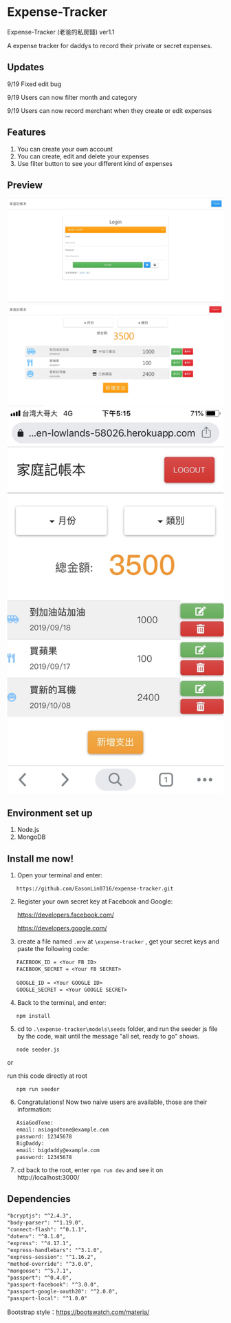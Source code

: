 # Expense-Tracker
Expense-Tracker (老爸的私房錢) ver1.1

A expense tracker for daddys to record their private or secret expenses.

## Updates
9/19 Fixed edit bug

9/19 Users can now filter month and category

9/19 Users can now record merchant when they create or edit expenses

## Features
1. You can create your own account
2. You can create, edit and delete your expenses
3. Use filter button to see your different kind of expenses

## Preview
![Login](https://github.com/EasonLin0716/expense-tracker/blob/master/previews/expense-tracker-1.1-login.JPG)
![Cover](https://github.com/EasonLin0716/expense-tracker/blob/master/previews/expense-tracker-1.1-cover.JPG)
![SMCover](https://github.com/EasonLin0716/expense-tracker/blob/master/previews/expense-tracker-1.1-sm-cover.JPG)

## Environment set up
1. Node.js
2. MongoDB

## Install me now!
1. Open your terminal and enter: 

```
   https://github.com/EasonLin0716/expense-tracker.git
```

2. Register your own secret key at Facebook and Google:
   
   https://developers.facebook.com/ 
   
   https://developers.google.com/

3. create a file named `.env` at `\expense-tracker` , get your secret keys and paste the following code: 

```
   FACEBOOK_ID = <Your FB ID>
   FACEBOOK_SECRET = <Your FB SECRET>

   GOOGLE_ID = <Your GOOGLE ID>
   GOOGLE_SECRET = <Your GOOGLE SECRET>
```

4. Back to the terminal, and enter:

```
   npm install
```

5. cd to `.\expense-tracker\models\seeds` folder, and run the seeder js file by the code, wait until the message "all set, ready to go" shows.

```
   node seeder.js
```

or

run this code directly at root

```
   npm run seeder
```

6. Congratulations! Now two naive users are available, those are their information:

```
   AsiaGodTone:
   email: asiagodtone@example.com
   password: 12345678
   BigDaddy:
   email: bigdaddy@example.com
   password: 12345678
```

7. cd back to the root, enter `npm run dev` and see it on http://localhost:3000/ 

## Dependencies
    "bcryptjs": "^2.4.3",
    "body-parser": "^1.19.0",
    "connect-flash": "^0.1.1",
    "dotenv": "^8.1.0",
    "express": "^4.17.1",
    "express-handlebars": "^3.1.0",
    "express-session": "^1.16.2",
    "method-override": "^3.0.0",
    "mongoose": "^5.7.1",
    "passport": "^0.4.0",
    "passport-facebook": "^3.0.0",
    "passport-google-oauth20": "^2.0.0",
    "passport-local": "^1.0.0"

Bootstrap style：https://bootswatch.com/materia/
